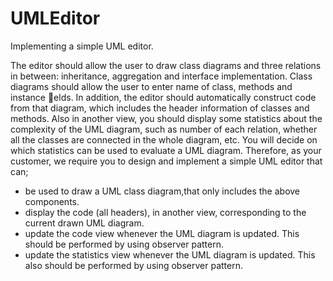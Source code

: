 # UMLEditor
Implementing a simple UML editor.

The editor should allow the user to draw class diagrams
and three relations in between: inheritance, aggregation and interface implementation. Class diagrams should allow the
user to enter name of class, methods and instance elds. In addition, the editor should automatically construct code from
that diagram, which includes the header information of classes and methods. Also in another view, you should display
some statistics about the complexity of the UML diagram, such as number of each relation, whether all the classes are
connected in the whole diagram, etc. You will decide on which statistics can be used to evaluate a UML diagram.
Therefore, as your customer, we require you to design and implement a simple UML editor that can;

- be used to draw a UML class diagram,that only includes the above components.
- display the code (all headers), in another view, corresponding to the current drawn UML diagram.
- update the code view whenever the UML diagram is updated. This should be performed by using observer pattern.
- update the statistics view whenever the UML diagram is updated. This also should be performed by using observer
pattern.
